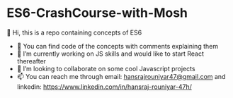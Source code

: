 # ES6-CrashCourse-with-Mosh
👋 Hi, this is a repo containing concepts of ES6
- 👀 You can find code of the concepts with comments explaining them
- 🌱 I’m currently working on JS skills and would like to start React thereafter
- 💞️ I’m looking to collaborate on some cool Javascript projects 
- 📫 You can reach me through email: hansrajrouniyar47@gmail.com and linkedin: https://www.linkedin.com/in/hansraj-rouniyar-47h/